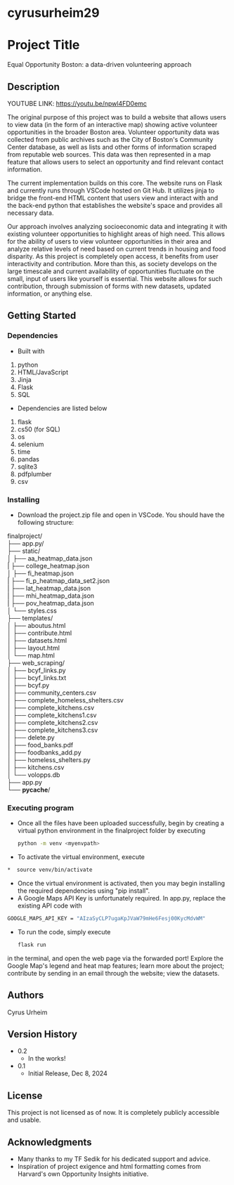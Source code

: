 # cyrusurheim29
# Project Title
Equal Opportunity Boston: a data-driven volunteering approach
## Description
YOUTUBE LINK: https://youtu.be/npwl4FD0emc

The original purpose of this project was to build a website that allows users to view data (in the form of an interactive map) showing active volunteer opportunities in the broader Boston area. Volunteer opportunity data was collected from public archives such as the City of Boston's Community Center database, as well as lists and other forms of information scraped from reputable web sources. This data was then represented in a map feature that allows users to select an opportunity and find relevant contact information.

The current implementation builds on this core. The website runs on Flask and currently runs through VSCode hosted on Git Hub. It utilizes jinja to bridge the front-end HTML content that users view and interact with and the back-end python that establishes the website's space and provides all necessary data.

Our approach involves analyzing socioeconomic data and integrating it with existing volunteer opportunities to highlight areas of high need. This allows for the ability of users to view volunteer opportunities in their area and analyze relative levels of need based on current trends in housing and food disparity. As this project is completely open access, it benefits from user interactivity and contribution. More than this, as society develops on the large timescale and current availability of opportunities fluctuate on the small, input of users like yourself is essential. This website allows for such contribution, through submission of forms with new datasets, updated information, or anything else.


## Getting Started


### Dependencies
* Built with
<ol>
  <li>python</li>
  <li>HTML/JavaScript</li>
  <li>Jinja</li>
  <li>Flask</li>
  <li>SQL</li>
</ol> 


* Dependencies are listed below
<ol>
  <li>flask</li>
  <li>cs50 (for SQL)</li>
  <li>os</li>
  <li>selenium</li>
  <li>time</li>
  <li>pandas</li>
  <li>sqlite3</li>
  <li>pdfplumber</li>
  <li>csv</li>
</ol> 

### Installing

* Download the project.zip file and open in VSCode. You should have the following structure:

finalproject/  
├── app.py/                 
├── static/               
│   ├── aa_heatmap_data.json  
|   ├── college_heatmap.json  
│   ├── fi_heatmap.json  
|   ├── fi_p_heatmap_data_set2.json  
|   ├── lat_heatmap_data.json  
|   ├── mhi_heatmap_data.json  
|   ├── pov_heatmap_data.json  
│   └── styles.css  
├── templates/          
│   ├── aboutus.html          
│   ├── contribute.html      
│   ├── datasets.html   
│   ├── layout.html               
│   └── map.html                
├── web_scraping/                 
│   ├── bcyf_links.py             
│   ├── bcyf_links.txt  
│   ├── bcyf.py                   
│   ├── community_centers.csv  
│   ├── complete_homeless_shelters.csv  
│   ├── complete_kitchens.csv  
│   ├── complete_kitchens1.csv  
│   ├── complete_kitchens2.csv  
│   ├── complete_kitchens3.csv  
│   ├── delete.py  
│   ├── food_banks.pdf  
│   ├── foodbanks_add.py         
│   ├── homeless_shelters.py         
│   ├── kitchens.csv  
│   └── volopps.db  
├── app.py  
└── __pycache__/         


### Executing program

* Once all the files have been uploaded successfully, begin by creating a virtual python environment in the finalproject folder by executing
  ```sh
  python -m venv <myenvpath>
  ```
*  To activate the virtual environment, execute
  ```sh
*  source venv/bin/activate
  ```
*  Once the virtual environment is activated, then you may begin installing the required dependencies using "pip install".
*  A Google Maps API Key is unfortunately required. In app.py, replace the existing API code with
  ```sh
  GOOGLE_MAPS_API_KEY = "AIzaSyCLP7ugaKpJVaW79mHe6Fesj00KycMdvWM"
  ```
* To run the code, simply execute
  ```sh
  flask run
  ```
in the terminal, and open the web page via the forwarded port! Explore the Google Map's legend and heat map features; learn more about the project; contribute by sending in an email through the website; view the datasets.

## Authors
Cyrus Urheim

## Version History

* 0.2
    * In the works!
* 0.1
    * Initial Release, Dec 8, 2024

## License

This project is not licensed as of now. It is completely publicly accessible and usable.

## Acknowledgments

* Many thanks to my TF Sedik for his dedicated support and advice.
* Inspiration of project exigence and html formatting comes from Harvard's own Opportunity Insights initiative.
